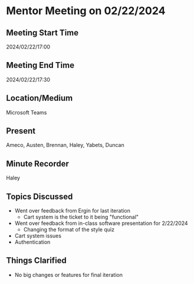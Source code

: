 # Mentor Meeting on 02/22/2024

## Meeting Start Time
2024/02/22/17:00

## Meeting End Time
2024/02/22/17:30

## Location/Medium
Microsoft Teams

## Present
Ameco, Austen, Brennan, Haley, Yabets, Duncan

## Minute Recorder
Haley

## Topics Discussed
* Went over feedback from Ergin for last iteration
  * Cart system is the ticket to it being "functional"
* Went over feedback from in-class software presentation for 2/22/2024
  * Changing the format of the style quiz
* Cart system issues
* Authentication

## Things Clarified
* No big changes or features for final iteration
